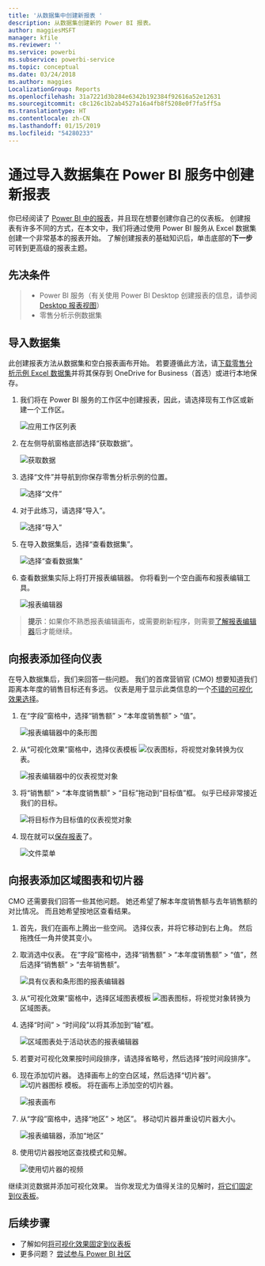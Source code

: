```yaml
---
title: '从数据集中创建新报表 '
description: 从数据集创建新的 Power BI 报表。
author: maggiesMSFT
manager: kfile
ms.reviewer: ''
ms.service: powerbi
ms.subservice: powerbi-service
ms.topic: conceptual
ms.date: 03/24/2018
ms.author: maggies
LocalizationGroup: Reports
ms.openlocfilehash: 31a7221d3b284e6342b192384f92616a52e12631
ms.sourcegitcommit: c8c126c1b2ab4527a16a4fb8f5208e0f7fa5ff5a
ms.translationtype: HT
ms.contentlocale: zh-CN
ms.lasthandoff: 01/15/2019
ms.locfileid: "54280233"
---
```

# <a name="create-a-new-report-in-power-bi-service-by-importing-a-dataset"></a>通过导入数据集在 Power BI 服务中创建新报表
你已经阅读了 [Power BI 中的报表](consumer/end-user-reports.md)，并且现在想要创建你自己的仪表板。 创建报表有许多不同的方式，在本文中，我们将通过使用 Power BI 服务从 Excel 数据集创建一个非常基本的报表开始。 了解创建报表的基础知识后，单击底部的**下一步**可转到更高级的报表主题。  

## <a name="prerequisites"></a>先决条件
> - Power BI 服务（有关使用 Power BI Desktop 创建报表的信息，请参阅 [Desktop 报表视图](desktop-report-view.md)）  
> - 零售分析示例数据集

## <a name="import-the-dataset"></a>导入数据集
此创建报表方法从数据集和空白报表画布开始。 若要遵循此方法，请[下载零售分析示例 Excel 数据集](http://go.microsoft.com/fwlink/?LinkId=529778)并将其保存到 OneDrive for Business（首选）或进行本地保存。

1. 我们将在 Power BI 服务的工作区中创建报表，因此，请选择现有工作区或新建一个工作区。
   
   ![应用工作区列表](media/service-report-create-new/power-bi-workspaces2.png)
2. 在左侧导航窗格底部选择“获取数据”。
   
   ![获取数据](media/service-report-create-new/power-bi-get-data3.png)
3. 选择“文件”并导航到你保存零售分析示例的位置。
   
    ![选择“文件”](media/service-report-create-new/power-bi-select-files.png)
4. 对于此练习，请选择“导入”。
   
   ![选择“导入”](media/service-report-create-new/power-bi-import.png)
5. 在导入数据集后，选择“查看数据集”。
   
   ![选择“查看数据集”](media/service-report-create-new/power-bi-view-dataset.png)
6. 查看数据集实际上将打开报表编辑器。  你将看到一个空白画布和报表编辑工具。
   
   ![报表编辑器](media/service-report-create-new/power-bi-blank-report.png)

> **提示**：如果你不熟悉报表编辑画布，或需要刷新程序，则需要[了解报表编辑器](service-the-report-editor-take-a-tour.md)后才能继续。
> 
> 

## <a name="add-a-radial-gauge-to-the-report"></a>向报表添加径向仪表
在导入数据集后，我们来回答一些问题。  我们的首席营销官 (CMO) 想要知道我们距离本年度的销售目标还有多远。 仪表是用于显示此类信息的一个[不错的可视化效果选择](visuals/power-bi-report-visualizations.md)。

1. 在“字段”窗格中，选择“销售额” > “本年度销售额” > “值”。
   
    ![报表编辑器中的条形图](media/service-report-create-new/power-bi-report-step1.png)
2. 从“可视化效果”窗格中，选择仪表模板 ![仪表图标](media/service-report-create-new/powerbi-gauge-icon.png)，将视觉对象转换为仪表。
   
    ![报表编辑器中的仪表视觉对象](media/service-report-create-new/power-bi-report-step2.png)
3. 将“销售额” > “本年度销售额” > “目标”拖动到“目标值”框。 似乎已经非常接近我们的目标。
   
    ![将目标作为目标值的仪表视觉对象](media/service-report-create-new/power-bi-report-step3.png)
4. 现在就可以[保存报表](service-report-save.md)了。
   
   ![文件菜单](media/service-report-create-new/powerbi-save.png)

## <a name="add-an-area-chart-and-slicer-to-the-report"></a>向报表添加区域图表和切片器
CMO 还需要我们回答一些其他问题。 她还希望了解本年度销售额与去年销售额的对比情况。 而且她希望按地区查看结果。

1. 首先，我们在画布上腾出一些空间。 选择仪表，并将它移动到右上角。 然后拖拽任一角并使其变小。
2. 取消选中仪表。 在“字段”窗格中，选择“销售额” > “本年度销售额” > “值”，然后选择“销售额” > “去年销售额”。
   
    ![具有仪表和条形图的报表编辑器](media/service-report-create-new/power-bi-report-step4.png)
3. 从“可视化效果”窗格中，选择区域图表模板 ![图表图标](media/service-report-create-new/power-bi-areachart-icon.png)，将视觉对象转换为区域图表。
4. 选择“时间” > “时间段”以将其添加到“轴”框。
   
    ![区域图表处于活动状态的报表编辑器](media/service-report-create-new/power-bi-report-step5.png)
5. 若要对可视化效果按时间段排序，请选择省略号，然后选择“按时间段排序”。
6. 现在添加切片器。 选择画布上的空白区域，然后选择“切片器”。 ![切片器图标](media/service-report-create-new/power-bi-slicer-icon.png)    模板。 将在画布上添加空的切片器。
   
    ![报表画布](media/service-report-create-new/power-bi-report-step6.png)    
7. 从“字段”窗格中，选择“地区” > 地区”。 移动切片器并重设切片器大小。
   
    ![报表编辑器，添加“地区”](media/service-report-create-new/power-bi-report-step7.png)  
8. 使用切片器按地区查找模式和见解。
   
   ![使用切片器的视频](media/service-report-create-new/power-bi-slicer-video2.gif)  

继续浏览数据并添加可视化效果。 当你发现尤为值得关注的见解时，[将它们固定到仪表板](service-dashboard-pin-tile-from-report.md)。

## <a name="next-steps"></a>后续步骤

* 了解如何[将可视化效果固定到仪表板](service-dashboard-pin-tile-from-report.md)   
* 更多问题？ [尝试参与 Power BI 社区](http://community.powerbi.com/)

